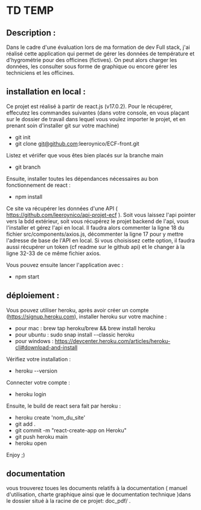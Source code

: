 # TD TEMP

## Description :

Dans le cadre d'une évaluation lors de ma formation de dev Full stack, j'ai réalisé cette application qui permet de gérer les données de température et d'hygrométrie pour des officines (fictives). On peut alors charger les données, les consulter sous forme de graphique ou encore gérer les techniciens et les officines.

## installation en local :

Ce projet est réalisé à partir de react.js (v17.0.2).
Pour le récupérer, effecutez les commandes suivantes (dans votre console, en vous plaçant sur le dossier de travail dans lequel vous voulez importer le projet, et en prenant soin d'installer git sur votre machine)

- git init
- git clone git@github.com:leeroynico/ECF-front.git

Listez et vériifer que vous êtes bien placés sur la branche main

- git branch

Ensuite, installer toutes les dépendances nécessaires au bon fonctionnement de react :

- npm install

Ce site va récupérer les données d'une API ( https://github.com/leeroynico/api-projet-ecf ). Soit vous laissez l'api pointer vers la bdd extérieur, soit vous récupérez le projet backend de l'api, vous l'installer et gérez l'api en local. Il faudra alors commenter la ligne 18 du fichier src/components/axios.js, décommenter la ligne 17 pour y mettre l'adresse de base de l'API en local. Si vous choisissez cette option, il faudra aussi récupérer un token (cf readme sur le github api) et le changer à la ligne 32-33 de ce même fichier axios.

Vous pouvez ensuite lancer l'application avec :

- npm start

## déploiement :

Vous pouvez utiliser heroku, après avoir créer un compte (https://signup.heroku.com), installer heroku sur votre machine :

- pour mac : brew tap heroku/brew && brew install heroku
- pour ubuntu : sudo snap install --classic heroku
- pour windows : https://devcenter.heroku.com/articles/heroku-cli#download-and-install

Vérifiez votre installation :

- heroku --version

Connecter votre compte :

- heroku login

Ensuite, le build de react sera fait par heroku :

- heroku create 'nom_du_site'
- git add .
- git commit -m "react-create-app on Heroku"
- git push heroku main
- heroku open

Enjoy ;)

## documentation

vous trouverez toues les documents relatifs à la documentation ( manuel d'utilisation, charte graphique ainsi que le documentation technique )dans le dossier situé à la racine de ce projet: doc_pdf/ .
